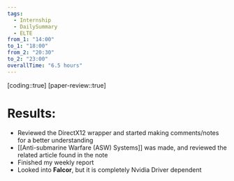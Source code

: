 ```yaml
---
tags:
  - Internship
  - DailySummary
  - ELTE
from_1: "14:00"
to_1: "18:00"
from_2: "20:30"
to_2: "23:00"
overallTime: "6.5 hours"
---
```

[coding::true]
[paper-review::true]

# Results:
- Reviewed the DirectX12 wrapper and started making comments/notes for a better understanding
- [[Anti-submarine Warfare (ASW) Systems]] was made, and reviewed the related article found in the note
- Finished my weekly report
- Looked into **Falcor**, but it is completely Nvidia Driver dependent
